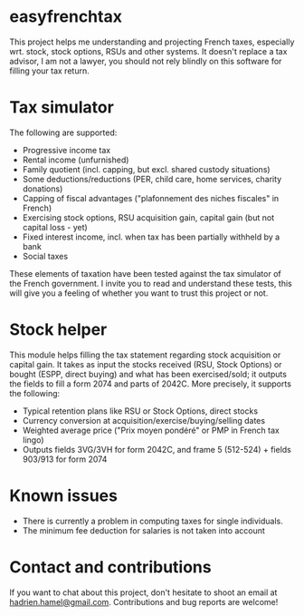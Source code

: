 # easyfrenchtax
This project helps me understanding and projecting French taxes, especially wrt. stock, stock options, RSUs and other systems. It doesn't replace a tax advisor, I am not a lawyer, you should not rely blindly on this software for filling your tax return.

# Tax simulator
The following are supported:
- Progressive income tax
- Rental income (unfurnished)
- Family quotient (incl. capping, but excl. shared custody situations)
- Some deductions/reductions (PER, child care, home services, charity donations)
- Capping of fiscal advantages ("plafonnement des niches fiscales" in French)
- Exercising stock options, RSU acquisition gain, capital gain (but not capital loss - yet)
- Fixed interest income, incl. when tax has been partially withheld by a bank
- Social taxes

These elements of taxation have been tested against the tax simulator of the French government. I invite you to read and understand these tests, this will give you a feeling of whether you want to trust this project or not.

# Stock helper

This module helps filling the tax statement regarding stock acquisition or capital gain. It takes as input the stocks received (RSU, Stock Options) or bought (ESPP, direct buying) and what has been exercised/sold; it outputs the fields to fill a form 2074 and parts of 2042C. More precisely, it supports the following:
- Typical retention plans like RSU or Stock Options, direct stocks
- Currency conversion at acquisition/exercise/buying/selling dates
- Weighted average price ("Prix moyen pondéré" or PMP in French tax lingo)
- Outputs fields 3VG/3VH for form 2042C, and frame 5 (512-524) + fields 903/913 for form 2074

# Known issues
- There is currently a problem in computing taxes for single individuals.
- The minimum fee deduction for salaries is not taken into account

# Contact and contributions
If you want to chat about this project, don't hesitate to shoot an email at hadrien.hamel@gmail.com. Contributions and bug reports are welcome!